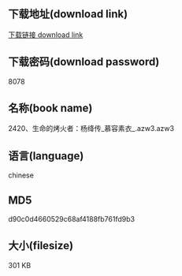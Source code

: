 ## 下载地址(download link)
[下载链接 download link](https://voluble-croquembouche-d321dc.netlify.app/?s=2420%E3%80%81%E7%94%9F%E5%91%BD%E7%9A%84%E7%83%A4%E7%81%AB%E8%80%85%EF%BC%9A%E6%9D%A8%E7%BB%9B%E4%BC%A0_%E6%85%95%E5%AE%B9%E7%B4%A0%E8%A1%A3_.azw3)

## 下载密码(download password)
8078

## 名称(book name)
2420、生命的烤火者：杨绛传_慕容素衣_.azw3.azw3

## 语言(language)
chinese

## MD5
d90c0d4660529c68af4188fb761fd9b3

## 大小(filesize)
301 KB
